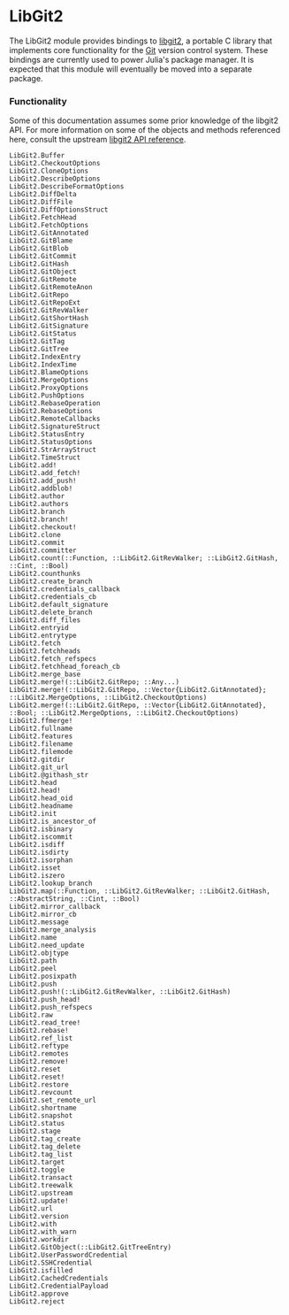 # LibGit2

The LibGit2 module provides bindings to [libgit2](https://libgit2.github.com/), a portable C library that
implements core functionality for the [Git](https://git-scm.com/) version control system.
These bindings are currently used to power Julia's package manager.
It is expected that this module will eventually be moved into a separate package.

### Functionality

Some of this documentation assumes some prior knowledge of the libgit2 API.
For more information on some of the objects and methods referenced here, consult the upstream
[libgit2 API reference](https://libgit2.github.com/libgit2/#v0.25.1).

```@docs
LibGit2.Buffer
LibGit2.CheckoutOptions
LibGit2.CloneOptions
LibGit2.DescribeOptions
LibGit2.DescribeFormatOptions
LibGit2.DiffDelta
LibGit2.DiffFile
LibGit2.DiffOptionsStruct
LibGit2.FetchHead
LibGit2.FetchOptions
LibGit2.GitAnnotated
LibGit2.GitBlame
LibGit2.GitBlob
LibGit2.GitCommit
LibGit2.GitHash
LibGit2.GitObject
LibGit2.GitRemote
LibGit2.GitRemoteAnon
LibGit2.GitRepo
LibGit2.GitRepoExt
LibGit2.GitRevWalker
LibGit2.GitShortHash
LibGit2.GitSignature
LibGit2.GitStatus
LibGit2.GitTag
LibGit2.GitTree
LibGit2.IndexEntry
LibGit2.IndexTime
LibGit2.BlameOptions
LibGit2.MergeOptions
LibGit2.ProxyOptions
LibGit2.PushOptions
LibGit2.RebaseOperation
LibGit2.RebaseOptions
LibGit2.RemoteCallbacks
LibGit2.SignatureStruct
LibGit2.StatusEntry
LibGit2.StatusOptions
LibGit2.StrArrayStruct
LibGit2.TimeStruct
LibGit2.add!
LibGit2.add_fetch!
LibGit2.add_push!
LibGit2.addblob!
LibGit2.author
LibGit2.authors
LibGit2.branch
LibGit2.branch!
LibGit2.checkout!
LibGit2.clone
LibGit2.commit
LibGit2.committer
LibGit2.count(::Function, ::LibGit2.GitRevWalker; ::LibGit2.GitHash, ::Cint, ::Bool)
LibGit2.counthunks
LibGit2.create_branch
LibGit2.credentials_callback
LibGit2.credentials_cb
LibGit2.default_signature
LibGit2.delete_branch
LibGit2.diff_files
LibGit2.entryid
LibGit2.entrytype
LibGit2.fetch
LibGit2.fetchheads
LibGit2.fetch_refspecs
LibGit2.fetchhead_foreach_cb
LibGit2.merge_base
LibGit2.merge!(::LibGit2.GitRepo; ::Any...)
LibGit2.merge!(::LibGit2.GitRepo, ::Vector{LibGit2.GitAnnotated}; ::LibGit2.MergeOptions, ::LibGit2.CheckoutOptions)
LibGit2.merge!(::LibGit2.GitRepo, ::Vector{LibGit2.GitAnnotated}, ::Bool; ::LibGit2.MergeOptions, ::LibGit2.CheckoutOptions)
LibGit2.ffmerge!
LibGit2.fullname
LibGit2.features
LibGit2.filename
LibGit2.filemode
LibGit2.gitdir
LibGit2.git_url
LibGit2.@githash_str
LibGit2.head
LibGit2.head!
LibGit2.head_oid
LibGit2.headname
LibGit2.init
LibGit2.is_ancestor_of
LibGit2.isbinary
LibGit2.iscommit
LibGit2.isdiff
LibGit2.isdirty
LibGit2.isorphan
LibGit2.isset
LibGit2.iszero
LibGit2.lookup_branch
LibGit2.map(::Function, ::LibGit2.GitRevWalker; ::LibGit2.GitHash, ::AbstractString, ::Cint, ::Bool)
LibGit2.mirror_callback
LibGit2.mirror_cb
LibGit2.message
LibGit2.merge_analysis
LibGit2.name
LibGit2.need_update
LibGit2.objtype
LibGit2.path
LibGit2.peel
LibGit2.posixpath
LibGit2.push
LibGit2.push!(::LibGit2.GitRevWalker, ::LibGit2.GitHash)
LibGit2.push_head!
LibGit2.push_refspecs
LibGit2.raw
LibGit2.read_tree!
LibGit2.rebase!
LibGit2.ref_list
LibGit2.reftype
LibGit2.remotes
LibGit2.remove!
LibGit2.reset
LibGit2.reset!
LibGit2.restore
LibGit2.revcount
LibGit2.set_remote_url
LibGit2.shortname
LibGit2.snapshot
LibGit2.status
LibGit2.stage
LibGit2.tag_create
LibGit2.tag_delete
LibGit2.tag_list
LibGit2.target
LibGit2.toggle
LibGit2.transact
LibGit2.treewalk
LibGit2.upstream
LibGit2.update!
LibGit2.url
LibGit2.version
LibGit2.with
LibGit2.with_warn
LibGit2.workdir
LibGit2.GitObject(::LibGit2.GitTreeEntry)
LibGit2.UserPasswordCredential
LibGit2.SSHCredential
LibGit2.isfilled
LibGit2.CachedCredentials
LibGit2.CredentialPayload
LibGit2.approve
LibGit2.reject
```
